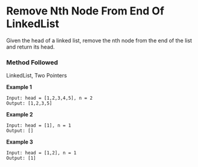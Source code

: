 # Remove Nth Node From End Of LinkedList

Given the head of a linked list, remove the nth node from the end of the list and return its head.
 

### Method Followed

LinkedList, Two Pointers

**Example 1**
```
Input: head = [1,2,3,4,5], n = 2
Output: [1,2,3,5]
```

**Example 2**
```
Input: head = [1], n = 1
Output: []
```

**Example 3**
```
Input: head = [1,2], n = 1
Output: [1]
```